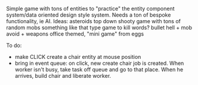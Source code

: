 Simple game with tons of entities to "practice" the entity component system/data oriented design style system. Needs a ton of bespoke functionality, ie AI.
Ideas:
    asteroids
    top down shooty game with tons of random mobs
    something like that type game to kill words?
    bullet hell + mob avoid + weapons
    office themed, "mini game" from eggs

To do:
* make CLICK create a chair entity at mouse position
* bring in event queue: on click, new create chair job is created. When worker isn't busy, take task off queue and go to that place. When he arrives, build chair and liberate worker.
